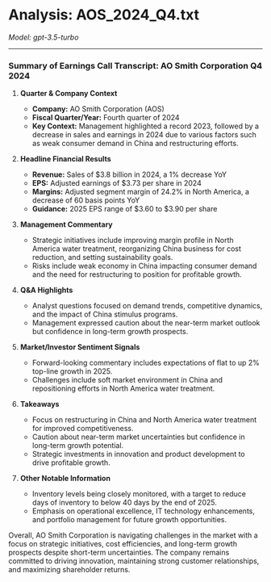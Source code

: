 # Analysis: AOS_2024_Q4.txt

*Model: gpt-3.5-turbo*

---

### Summary of Earnings Call Transcript: AO Smith Corporation Q4 2024

1. **Quarter & Company Context**
   - **Company:** AO Smith Corporation (AOS)
   - **Fiscal Quarter/Year:** Fourth quarter of 2024
   - **Key Context:** Management highlighted a record 2023, followed by a decrease in sales and earnings in 2024 due to various factors such as weak consumer demand in China and restructuring efforts.

2. **Headline Financial Results**
   - **Revenue:** Sales of $3.8 billion in 2024, a 1% decrease YoY
   - **EPS:** Adjusted earnings of $3.73 per share in 2024
   - **Margins:** Adjusted segment margin of 24.2% in North America, a decrease of 60 basis points YoY
   - **Guidance:** 2025 EPS range of $3.60 to $3.90 per share

3. **Management Commentary**
   - Strategic initiatives include improving margin profile in North America water treatment, reorganizing China business for cost reduction, and setting sustainability goals.
   - Risks include weak economy in China impacting consumer demand and the need for restructuring to position for profitable growth.

4. **Q&A Highlights**
   - Analyst questions focused on demand trends, competitive dynamics, and the impact of China stimulus programs.
   - Management expressed caution about the near-term market outlook but confidence in long-term growth prospects.

5. **Market/Investor Sentiment Signals**
   - Forward-looking commentary includes expectations of flat to up 2% top-line growth in 2025.
   - Challenges include soft market environment in China and repositioning efforts in North America water treatment.

6. **Takeaways**
   - Focus on restructuring in China and North America water treatment for improved competitiveness.
   - Caution about near-term market uncertainties but confidence in long-term growth potential.
   - Strategic investments in innovation and product development to drive profitable growth.

7. **Other Notable Information**
   - Inventory levels being closely monitored, with a target to reduce days of inventory to below 40 days by the end of 2025.
   - Emphasis on operational excellence, IT technology enhancements, and portfolio management for future growth opportunities.

Overall, AO Smith Corporation is navigating challenges in the market with a focus on strategic initiatives, cost efficiencies, and long-term growth prospects despite short-term uncertainties. The company remains committed to driving innovation, maintaining strong customer relationships, and maximizing shareholder returns.